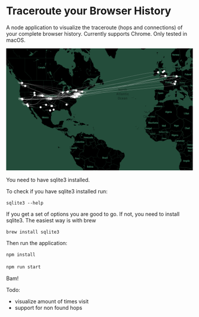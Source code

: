 # Traceroute your Browser History

A node application to visualize the traceroute (hops and connections) of your complete browser history.
Currently supports Chrome. Only tested in macOS.

![demo](demo.png)

You need to have sqlite3 installed. 

To check if you have sqlite3 installed run:
```
sqlite3 --help
```
If you get a set of options you are good to go. If not, you need to install sqlite3. The easiest way is with brew
```
brew install sqlite3
```

Then run the application:

```bash
npm install

npm run start
```

Bam!

Todo: 
  - visualize amount of times visit
  - support for non found hops